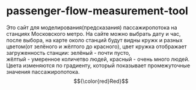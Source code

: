 # passenger-flow-measurement-tool
Это сайт для моделирования(предсказания) пассажиропотока на станциях Московского метро. 
На сайте можно выбрать дату и час, после выбора, на карте около станций будут видны кружк и разных цветом(от зелёного и жёлтого до красного), 
цвет кружка отображает загруженность станции:
зелёный - почти пусто,  
жёлтый - умеренное количетво людей,
красный - очень много людей.
Цвета изменяются по градиенту, который показывает промежуточные значения пассажиропотока.
$${\color{red}Red}$$	
